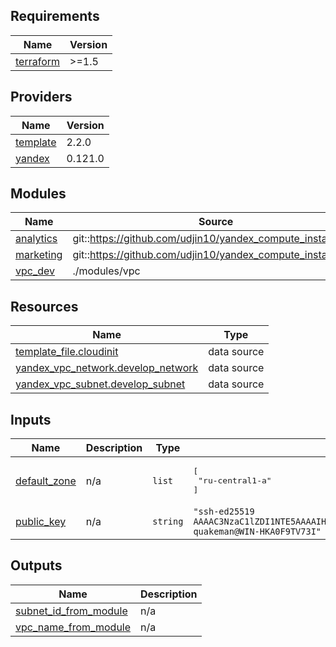 ## Requirements

| Name | Version |
|------|---------|
| <a name="requirement_terraform"></a> [terraform](#requirement\_terraform) | >=1.5 |

## Providers

| Name | Version |
|------|---------|
| <a name="provider_template"></a> [template](#provider\_template) | 2.2.0 |
| <a name="provider_yandex"></a> [yandex](#provider\_yandex) | 0.121.0 |

## Modules

| Name | Source | Version |
|------|--------|---------|
| <a name="module_analytics"></a> [analytics](#module\_analytics) | git::https://github.com/udjin10/yandex_compute_instance.git | main |
| <a name="module_marketing"></a> [marketing](#module\_marketing) | git::https://github.com/udjin10/yandex_compute_instance.git | main |
| <a name="module_vpc_dev"></a> [vpc\_dev](#module\_vpc\_dev) | ./modules/vpc | n/a |

## Resources

| Name | Type |
|------|------|
| [template_file.cloudinit](https://registry.terraform.io/providers/hashicorp/template/latest/docs/data-sources/file) | data source |
| [yandex_vpc_network.develop_network](https://registry.terraform.io/providers/yandex-cloud/yandex/latest/docs/data-sources/vpc_network) | data source |
| [yandex_vpc_subnet.develop_subnet](https://registry.terraform.io/providers/yandex-cloud/yandex/latest/docs/data-sources/vpc_subnet) | data source |

## Inputs

| Name | Description | Type | Default | Required |
|------|-------------|------|---------|:--------:|
| <a name="input_default_zone"></a> [default\_zone](#input\_default\_zone) | n/a | `list` | <pre>[<br>  "ru-central1-a"<br>]</pre> | no |
| <a name="input_public_key"></a> [public\_key](#input\_public\_key) | n/a | `string` | `"ssh-ed25519 AAAAC3NzaC1lZDI1NTE5AAAAIHMx6AhDUsS7LtY5mxNxMHUwEwWodwUIz7jumDOTrq6p quakeman@WIN-HKA0F9TV73I"` | no |

## Outputs

| Name | Description |
|------|-------------|
| <a name="output_subnet_id_from_module"></a> [subnet\_id\_from\_module](#output\_subnet\_id\_from\_module) | n/a |
| <a name="output_vpc_name_from_module"></a> [vpc\_name\_from\_module](#output\_vpc\_name\_from\_module) | n/a |
